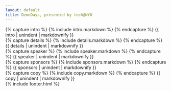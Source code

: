 ```yaml
---
layout: default
title: DemoDays, presented by tech@NYU
---
```

<section class="intro">
<div class="site">
{% capture intro %}
  {% include intro.markdown %}
{% endcapture %}
{{ intro | unindent | markdownify }}
</div>
</section>
<section class="details">
<div class="overlay">
<div class="site">
{% capture details %}
  {% include details.markdown %}
{% endcapture %}
{{ details | unindent | markdownify }}
</div>
</div>
</section>
<section class="speaker">
<div class="site">
{% capture speaker %}
  {% include speaker.markdown %}
{% endcapture %}
{{ speaker | unindent | markdownify }}
</div>
</section>
<section class="clubs-sponsors">
<div class="site">
{% capture sponsors %}
  {% include sponsors.markdown %}
{% endcapture %}
{{ sponsors | unindent | markdownify }}
</div>
</section>
<section class="main-copy">
<div class="site">
{% capture copy %}
  {% include copy.markdown %}
{% endcapture %}
{{ copy | unindent | markdownify }}
</div>
</section>
{% include footer.html %}